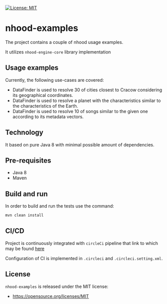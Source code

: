 [![License: MIT](https://img.shields.io/badge/License-MIT-yellow.svg)](https://opensource.org/licenses/MIT)

# nhood-examples

The project contains a couple of nhood usage examples.

It utilizes `nhood-engine-core` library implementation

## Usage examples

Currently, the following use-cases are covered:

- DataFinder is used to resolve 30 of cities closest to Cracow considering its geographical coordinates.
- DataFinder is used to resolve a planet with the characteristics similar to the characteristics of the Earth.
- DataFinder is used to resolve 10 of songs similar to the given one according to its metadata vectors.

## Technology

It based on pure Java 8 with minimal possible amount of dependencies.

## Pre-requisites

- Java 8
- Maven

## Build and run

In order to build and run the tests use the command:

```bash
mvn clean install
```

## CI/CD

Project is continuously integrated with `circleCi` pipeline that link to which may be found [here](https://circleci.com/gh/nhood-org/workflows/nhood-examples)

Configuration of CI is implemented in `.circleci` and  `.circleci.setting.xml`.

## License

`nhood-examples` is released under the MIT license:
- https://opensource.org/licenses/MIT
